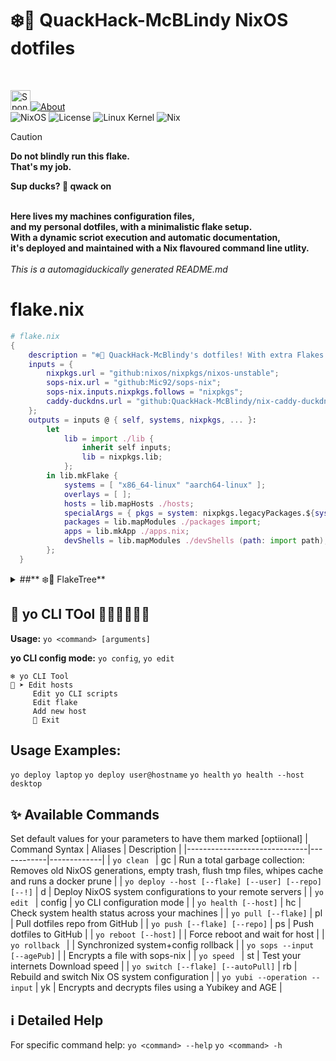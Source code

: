# ❄️🦆 **QuackHack-McBLindy NixOS dotfiles** <br>

<div align="right">
<sub>

</sub></div><br>

<a href="https://github.com/sponsors/QuackHack-McBlindy"><img src='https://img.shields.io/github/sponsors/QuackHack-McBlindy?logo=GithubSponsors&label=%E2%80%8E&style=flat-square&labelColor=rgba(234,74,170,0)&logocolor=EA4AAA&color=rgba(234,74,170,0.5)' alt='Sponsors' height='32'></a>[![About](https://img.shields.io/github/sponsors/QuackHack-McBlindy?logo=githubsponsors&label=Like?&style=flat&labelColor=ff1493&logoColor=fff&color=rgba(234,74,170,0.5) "")](https://github.com/sponsors/QuackHack-McBlindy) 
 <br>
![NixOS](https://img.shields.io/badge/NixOS-25%2E05-blue)  ![License](https://img.shields.io/badge/license-MIT-black) ![Linux Kernel](https://img.shields.io/badge/Linux-6.12.21-red) ![Nix](https://img.shields.io/badge/Nix-2.24.13-blue)


> [!CAUTION]
> __Do not blindly run this flake.__ <br>
> **That's my job.**


__Sup ducks? 🦆 qwack on__ <br> <br>

__Here lives my machines configuration files,__ <br>
__and my personal dotfiles, with a minimalistic flake setup.__  <br>
__With a dynamic scriot execution and automatic documentation,__ <br>
__it's deployed and maintained with a Nix flavoured command line utlity.__ <br> <br>
_This is a automagiduckically generated README.md_  <br>


# **flake.nix**

<!-- FLAKE_START -->
```nix
# flake.nix
{ 
    description = "❄️🦆 QuackHack-McBlindy's dotfiles! With extra Flakes.";
    inputs = {
        nixpkgs.url = "github:nixos/nixpkgs/nixos-unstable";        
        sops-nix.url = "github:Mic92/sops-nix";
        sops-nix.inputs.nixpkgs.follows = "nixpkgs";  
        caddy-duckdns.url = "github:QuackHack-McBlindy/nix-caddy-duckdns";
    };
    outputs = inputs @ { self, systems, nixpkgs, ... }:
        let
            lib = import ./lib {
                inherit self inputs;
                lib = nixpkgs.lib;      
            };
        in lib.mkFlake {
            systems = [ "x86_64-linux" "aarch64-linux" ]; 
            overlays = [ ];
            hosts = lib.mapHosts ./hosts;
            specialArgs = { pkgs = system: nixpkgs.legacyPackages.${system}; yoLib = lib.yo; };
            packages = lib.mapModules ./packages import;
            apps = lib.mkApp ./apps.nix;
            devShells = lib.mapModules ./devShells (path: import path);
        };             
  }
```
<!-- FLAKE_END -->


<details><summary>##** ❄️🌲 FlakeTree**</summary>

  <!-- TREE_START -->
```nix
git+file:///home/pungkula/dotfiles
├───apps
│   ├───aarch64-linux
│   │   ├───program: app
│   │   └───type: app
│   └───x86_64-linux
│       ├───program: app
│       └───type: app
├───devShells
│   ├───aarch64-linux
│   │   ├───android omitted (use '--all-systems' to show)
│   │   ├───go omitted (use '--all-systems' to show)
│   │   ├───java omitted (use '--all-systems' to show)
│   │   ├───node omitted (use '--all-systems' to show)
│   │   ├───python omitted (use '--all-systems' to show)
│   │   └───rust omitted (use '--all-systems' to show)
│   └───x86_64-linux
│       ├───android: development environment 'nix-shell'
│       ├───go: development environment 'nix-shell'
│       ├───java: development environment 'nix-shell'
│       ├───node: development environment 'nix-shell'
│       ├───python: development environment 'nix-shell'
│       └───rust: development environment 'nix-shell'
├───nixosConfigurations
│   ├───desktop: NixOS configuration
│   ├───homie: NixOS configuration
│   ├───laptop: NixOS configuration
│   └───nasty: NixOS configuration
└───packages
    ├───aarch64-linux
    │   ├───example omitted (use '--all-systems' to show)
    │   ├───"example (copy 1)" omitted (use '--all-systems' to show)
    │   ├───health omitted (use '--all-systems' to show)
    │   ├───say omitted (use '--all-systems' to show)
    │   └───tv omitted (use '--all-systems' to show)
    └───x86_64-linux
        ├───"auto-installer.desktop": package 'nixos-minimal-25.05.20250405.42a1c96-x86_64-linux.iso'
        ├───"auto-installer.homie": package 'nixos-minimal-25.05.20250405.42a1c96-x86_64-linux.iso'
        ├───"auto-installer.laptop": package 'nixos-minimal-25.05.20250405.42a1c96-x86_64-linux.iso'
        ├───"auto-installer.nasty": package 'nixos-minimal-25.05.20250405.42a1c96-x86_64-linux.iso'
        ├───example: package 'git-wrapped'
        ├───"example (copy 1)": package 'git-wrapped-0.1.0'
        ├───health: package 'health'
        ├───say: package 'say'
        └───tv: package 'tv'
```
  <!-- TREE_END -->

</details>

<!-- YO_DOCS_START -->
## 🚀 **yo CLI TOol 🦆🦆🦆🦆🦆🦆**
**Usage:** `yo <command> [arguments]`  

**yo CLI config mode:** `yo config`, `yo edit` 

``` 
❄️ yo CLI Tool
🦆 ➤ Edit hosts
     Edit yo CLI scripts
     Edit flake
     Add new host
     🚫 Exit
``` 

## **Usage Examples:**
`yo deploy laptop`
`yo deploy user@hostname`
`yo health`
`yo health --host desktop` 

## ✨ Available Commands
Set default values for your parameters to have them marked [optiional]
| Command Syntax               | Aliases    | Description |
|------------------------------|------------|-------------|
| `yo clean ` | gc | Run a total garbage collection: Removes old NixOS generations, empty trash, flush tmp files, whipes cache and runs a docker prune |
| `yo deploy --host [--flake] [--user] [--repo] [--!]` | d | Deploy NixOS system configurations to your remote servers |
| `yo edit ` | config | yo CLI configuration mode |
| `yo health [--host]` | hc | Check system health status across your machines |
| `yo pull [--flake]` | pl | Pull dotfiles repo from GitHub |
| `yo push [--flake] [--repo]` | ps | Push dotfiles to GitHub |
| `yo reboot [--host]` |  | Force reboot and wait for host |
| `yo rollback ` |  | Synchronized system+config rollback |
| `yo sops --input [--agePub]` |  | Encrypts a file with sops-nix |
| `yo speed ` | st | Test your internets Download speed |
| `yo switch [--flake] [--autoPull]` | rb | Rebuild and switch Nix OS system configuration |
| `yo yubi --operation --input` | yk | Encrypts and decrypts files using a Yubikey and AGE |
## ℹ️ Detailed Help
For specific command help: 
`yo <command> --help`
`yo <command> -h`
<!-- YO_DOCS_END -->
